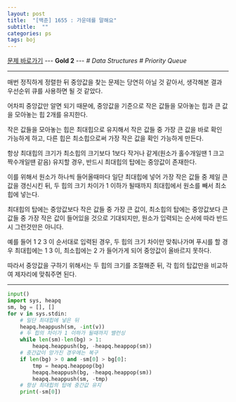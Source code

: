 ```yaml
---
layout: post
title:  "[백준] 1655 : 가운데를 말해요"
subtitle:  ""
categories: ps
tags: boj
---
```


[문제 바로가기](https://www.acmicpc.net/problem/1655) --- **Gold 2** --- *# Data Structures # Priority Queue*

---

매번 정직하게 정렬한 뒤 중앙값을 찾는 문제는 당연히 아닐 것 같아서, 생각해본 결과 우선순위 큐를 사용하면 될 것 같았다.

어차피 중앙값만 알면 되기 때문에, 중앙값을 기준으로 작은 값들을 모아놓는 힙과 큰 값을 모아놓는 힙 2개를 유지한다.

작은 값들을 모아놓는 힙은 최대힙으로 유지해서 작은 값들 중 가장 큰 값을 바로 확인 가능하게 하고, 다른 힙은 최소힙으로써 가장 작은 값을 확인 가능하게 만든다.

항상 최대힙의 크기가 최소힙의 크기보다 1보다 작거나 같게(원소가 홀수개일땐 1 크고 짝수개일땐 같음) 유지할 경우, 반드시 최대힙의 탑에는 중앙값이 존재한다.

이를 위해서 원소가 하나씩 들어올때마다 일단 최대힙에 넣어 가장 작은 값들 중 제일 큰 값을 갱신시킨 뒤, 두 힙의 크기 차이가 1 이하가 될때까지 최대힙에서 원소를 빼서 최소힙에 넣는다.

최대힙의 탑에는 중앙값보다 작은 값들 중 가장 큰 값이, 최소힙의 탑에는 중앙값보다 큰 값들 중 가장 작은 값이 들어있을 것으로 기대되지만, 원소가 입력되는 순서에 따라 반드시 그런것만은 아니다.

예를 들어 1 2 3 이 순서대로 입력된 경우, 두 힙의 크기 차이만 맞춰나가며 푸시를 할 경우 최대힙에는 1 3 이, 최소힙에는 2 가 들어가게 되어 중앙값이 올바르지 못하다.

따라서 중앙값을 구하기 위해서는 두 힙의 크기를 조절해준 뒤, 각 힙의 탑값만을 비교하여 제자리에 맞춰주면 된다.

---

```python
input()
import sys, heapq
sm, bg = [], []
for v in sys.stdin:
    # 일단 최대힙에 넣은 뒤
    heapq.heappush(sm, -int(v))
    # 두 힙의 차이가 1 이하가 될때까지 밸런싱
    while len(sm)-len(bg) > 1:
        heapq.heappush(bg, -heapq.heappop(sm))
    # 중간값이 망가진 경우에는 복구
    if len(bg) > 0 and -sm[0] > bg[0]:
        tmp = heapq.heappop(bg)
        heapq.heappush(bg, -heapq.heappop(sm))
        heapq.heappush(sm, -tmp)
    # 항상 최대힙의 탑에 중간값 유지
    print(-sm[0])
```
